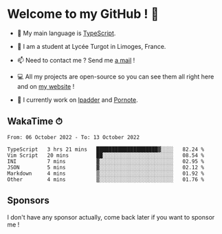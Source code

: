 # Welcome to my GitHub ! 🌃

- 🔭 My main language is [TypeScript](https://www.typescriptlang.org/).

- 🌱 I am a student at Lycée Turgot in Limoges, France.

- 📫 Need to contact me ? Send me <a href="mailto:mikkel@milescode.dev">a mail</a> !

- 💻 All my projects are open-source so you can see them all right here and on <a href="https://www.vexcited.ml">my website</a> !

- 👀 I currently work on [lpadder](https://github.com/Vexcited/lpadder) and [Pornote](https://github.com/Vexcited/Pornote).

## WakaTime ⏱

<!--START_SECTION:waka-->

```text
From: 06 October 2022 - To: 13 October 2022

TypeScript   3 hrs 21 mins   ████████████████████▓░░░░   82.24 %
Vim Script   20 mins         ██░░░░░░░░░░░░░░░░░░░░░░░   08.54 %
INI          7 mins          ▓░░░░░░░░░░░░░░░░░░░░░░░░   02.95 %
JSON         5 mins          ▓░░░░░░░░░░░░░░░░░░░░░░░░   02.12 %
Markdown     4 mins          ▒░░░░░░░░░░░░░░░░░░░░░░░░   01.92 %
Other        4 mins          ▒░░░░░░░░░░░░░░░░░░░░░░░░   01.76 %
```

<!--END_SECTION:waka-->

## Sponsors

I don't have any sponsor actually, come back later if you want to sponsor me !
